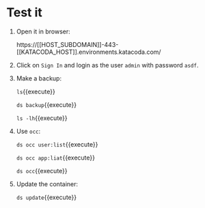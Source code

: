# Test it

1. Open it in browser: 

   https://[[HOST_SUBDOMAIN]]-443-[[KATACODA_HOST]].environments.katacoda.com/
   
2. Click on `Sign In` and login as the user `admin` with password `asdf`.

3. Make a backup:

   `ls`{{execute}}
   
   `ds backup`{{execute}}
   
   `ls -lh`{{execute}}
   
4. Use `occ`:

   `ds occ user:list`{{execute}}
   
   `ds occ app:liat`{{execute}}
   
   `ds occ`{{execute}}
   
5. Update the container:

   `ds update`{{execute}}
